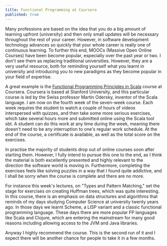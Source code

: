 ```yaml
---
title: Functional Programming at Coursera
published: true
---
```

Many professions are based on the idea that you do a big amount of learning upfront (university) and then only small updates will be necessary throughout the rest of your career. However, in software development technology advances so quickly that your whole career is really one of continuous learning. To further this end, MOOCs (Massive Open Online Courses) have been become popular, especially over the past year or two. I don't see them as replacing traditional universities. However, they are a very useful resource, both for reminding yourself what you learnt in university and introducing you to new paradigms as they become popular in your field of expertise.

A great example is the [Functional Programming Principles in Scala](https://www.coursera.org/learn/progfun1) course at Coursera. Coursera is based at Stanford University, and this particular course is led by the Swiss professor Martin Odersky, inventor of the Scala language. I am now on the fourth week of the seven-week course. Each week requires the student to watch a couple of hours of videos interspersed with quizzes, and then take some more serious exercises, which take several hours more and submitted online using the Scala tool sbt. A student can do this work at any time during the week, meaning there doesn't need to be any interruption to one's regular work schedule. At the end of the course, a certificate is available, as well as the total score on the exercises.

In practise the majority of students drop out of online courses soon after starting them. However, I fully intend to pursue this one to the end, as I think the material is both excellently presented and highly relevant to the direction the software world is moving in. Furthermore, completing the exercises feels like solving puzzles in a way that I found quite addictive, and I shall be sorry when the course is complete and there are no more.

For instance this week's lectures, on "Types and Pattern Matching," set the stage for exercises on creating Huffman trees, which was quite interesting. In this course, there is an emphasis on data structures and algorithms that reminds of my days studying Computer Science at university twenty years ago. In those days we learnt Scheme, a LISP variant and a classic functional programming language. These days there are more popular FP languages like Scala and Clojure, which are entering the mainstream for many good reasons including allowing access to the JVM and Java libraries.

Anyway I highly recommend the course. This is the second run of it and I expect there will be another chance for people to take it in a few months.
